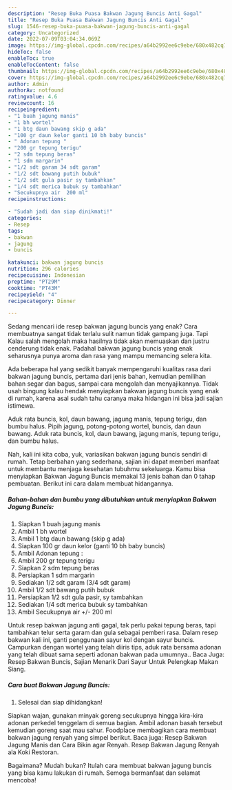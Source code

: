 ```yaml
---
description: "Resep Buka Puasa Bakwan Jagung Buncis Anti Gagal"
title: "Resep Buka Puasa Bakwan Jagung Buncis Anti Gagal"
slug: 1546-resep-buka-puasa-bakwan-jagung-buncis-anti-gagal
category: Uncategorized
date: 2022-07-09T03:04:34.069Z
image: https://img-global.cpcdn.com/recipes/a64b2992ee6c9ebe/680x482cq70/bakwan-jagung-buncis-foto-resep-utama.jpg
hideToc: false
enableToc: true
enableTocContent: false
thumbnail: https://img-global.cpcdn.com/recipes/a64b2992ee6c9ebe/680x482cq70/bakwan-jagung-buncis-foto-resep-utama.jpg
cover: https://img-global.cpcdn.com/recipes/a64b2992ee6c9ebe/680x482cq70/bakwan-jagung-buncis-foto-resep-utama.jpg
author: Admin
authorAv: notfound
ratingvalue: 4.6
reviewcount: 16
recipeingredient:
- "1 buah jagung manis"
- "1 bh wortel"
- "1 btg daun bawang skip g ada"
- "100 gr daun kelor ganti 10 bh baby buncis"
- " Adonan tepung "
- "200 gr tepung terigu"
- "2 sdm tepung beras"
- "1 sdm margarin"
- "1/2 sdt garam 34 sdt garam"
- "1/2 sdt bawang putih bubuk"
- "1/2 sdt gula pasir sy tambahkan"
- "1/4 sdt merica bubuk sy tambahkan"
- "Secukupnya air  200 ml"
recipeinstructions:

- "Sudah jadi dan siap dinikmati!"
categories:
- Resep
tags:
- bakwan
- jagung
- buncis

katakunci: bakwan jagung buncis 
nutrition: 296 calories
recipecuisine: Indonesian
preptime: "PT29M"
cooktime: "PT43M"
recipeyield: "4"
recipecategory: Dinner

---
```



Sedang mencari ide resep bakwan jagung buncis yang enak? Cara membuatnya sangat tidak terlalu sulit namun tidak gampang juga. Tapi Kalau salah mengolah maka hasilnya tidak akan memuaskan dan justru cenderung tidak enak. Padahal bakwan jagung buncis yang enak seharusnya punya aroma dan rasa yang mampu memancing selera kita.


Ada beberapa hal yang sedikit banyak mempengaruhi kualitas rasa dari bakwan jagung buncis, pertama dari jenis bahan, kemudian pemilihan bahan segar dan bagus, sampai cara mengolah dan menyajikannya. Tidak usah bingung kalau hendak menyiapkan bakwan jagung buncis yang enak di rumah, karena asal sudah tahu caranya maka hidangan ini bisa jadi sajian istimewa.

Aduk rata buncis, kol, daun bawang, jagung manis, tepung terigu, dan bumbu halus. Pipih jagung, potong-potong wortel, buncis, dan daun bawang. Aduk rata buncis, kol, daun bawang, jagung manis, tepung terigu, dan bumbu halus.


Nah, kali ini kita coba, yuk, variasikan bakwan jagung buncis sendiri di rumah. Tetap berbahan yang sederhana, sajian ini dapat memberi manfaat untuk membantu menjaga kesehatan tubuhmu sekeluarga. Kamu bisa menyiapkan Bakwan Jagung Buncis memakai 13 jenis bahan dan 0 tahap pembuatan. Berikut ini cara dalam membuat hidangannya.

<!--inarticleads1-->

##### Bahan-bahan dan bumbu yang dibutuhkan untuk menyiapkan Bakwan Jagung Buncis:

1. Siapkan 1 buah jagung manis
1. Ambil 1 bh wortel
1. Ambil 1 btg daun bawang (skip g ada)
1. Siapkan 100 gr daun kelor (ganti 10 bh baby buncis)
1. Ambil  Adonan tepung :
1. Ambil 200 gr tepung terigu
1. Siapkan 2 sdm tepung beras
1. Persiapkan 1 sdm margarin
1. Sediakan 1/2 sdt garam (3/4 sdt garam)
1. Ambil 1/2 sdt bawang putih bubuk
1. Persiapkan 1/2 sdt gula pasir, sy tambahkan
1. Sediakan 1/4 sdt merica bubuk sy tambahkan
1. Ambil Secukupnya air +/- 200 ml


Untuk resep bakwan jagung anti gagal, tak perlu pakai tepung beras, tapi tambahkan telur serta garam dan gula sebagai pemberi rasa. Dalam resep bakwan kali ini, ganti penggunaan sayur kol dengan sayur buncis. Campurkan dengan wortel yang telah diiris tips, aduk rata bersama adonan yang telah dibuat sama seperti adonan bakwan pada umumnya.. Baca Juga: Resep Bakwan Buncis, Sajian Menarik Dari Sayur Untuk Pelengkap Makan Siang. 

<!--inarticleads2-->

##### Cara buat Bakwan Jagung Buncis:


1. Selesai dan siap dihidangkan!

Siapkan wajan, gunakan minyak goreng secukupnya hingga kira-kira adonan perkedel tenggelam di semua bagian. Ambil adonan basah tersebut kemudian goreng saat mau sahur. Foodplace membagikan cara membuat bakwan jagung renyah yang simpel berikut. Baca juga: Resep Bakwan Jagung Manis dan Cara Bikin agar Renyah. Resep Bakwan Jagung Renyah ala Koki Restoran. 

Bagaimana? Mudah bukan? Itulah cara membuat bakwan jagung buncis yang bisa kamu lakukan di rumah. Semoga bermanfaat dan selamat mencoba!
